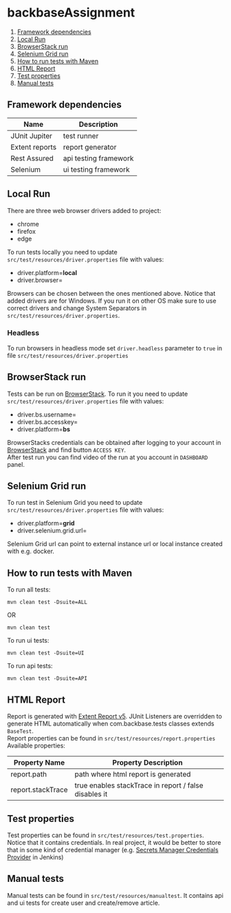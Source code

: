 # backbaseAssignment

1. [Framework dependencies](#framework-dependencies)
2. [Local Run](#local-run)
3. [BrowserStack run](#browserstack-run)
4. [Selenium Grid run](#selenium-grid-run)
5. [How to run tests with Maven](#how-to-run-tests-with-maven)
6. [HTML Report](#html-report)
7. [Test properties](#test-properties)
8. [Manual tests](#manual-tests)

## Framework dependencies

| Name   |  Description   |
| --- |---|
| JUnit Jupiter | test runner |
| Extent reports | report generator |
| Rest Assured | api testing framework |
| Selenium | ui testing framework |


## Local Run

There are three web browser drivers added to project:
* chrome
* firefox
* edge

To run tests locally you need to update `src/test/resources/driver.properties` file with values:

* driver.platform=<b>local</b>
* driver.browser=

Browsers can be chosen between the ones mentioned above. Notice that added drivers are for Windows. If you run it on other OS make sure to use correct drivers 
and change System Separators in `src/test/resources/driver.properties`.

### Headless

To run browsers in headless mode set `driver.headless` parameter to `true` in file `src/test/resources/driver.properties`

## BrowserStack run

Tests can be run on [BrowserStack](https://www.browserstack.com). To run it you need to update `src/test/resources/driver.properties` file with values: 

* driver.bs.username=
* driver.bs.accesskey=
* driver.platform=<b>bs</b>

BrowserStacks credentials can be obtained after logging to your account in [BrowserStack](https://www.browserstack.com) and find button `ACCESS KEY`.
<br>After test run you can find video of the run at you account in `DASHBOARD` panel.

## Selenium Grid run

To run test in Selenium Grid you need to update `src/test/resources/driver.properties` file with values:

* driver.platform=<b>grid</b>
* driver.selenium.grid.url=

Selenium Grid url can point to external instance url or local instance created with e.g. docker. 

## How to run tests with Maven

To run all tests:
```
mvn clean test -Dsuite=ALL
```

OR

```
mvn clean test
```

To run ui tests:
```
mvn clean test -Dsuite=UI
```

To run api tests:
```
mvn clean test -Dsuite=API
```

## HTML Report

Report is generated with [Extent Report v5](https://www.extentreports.com/docs/versions/5/java/index.html). JUnit Listeners are overridden to 
generate HTML automatically when com.backbase.tests classes extends `BaseTest`.
<br>Report properties can be found in `src/test/resources/report.properties`
<br>Available properties:

| Property Name   | Property Description   |
| --- |---|
|report.path | path where html report is generated |
|report.stackTrace | true enables stackTrace in report / false disables it|

## Test properties

Test properties can be found in `src/test/resources/test.properties`. Notice that it contains credentials. In real project, it would be better to store that
in some kind of credential manager (e.g. [Secrets Manager Credentials Provider](https://plugins.jenkins.io/aws-secrets-manager-credentials-provider/) in Jenkins)

## Manual tests

Manual tests can be found in `src/test/resources/manualtest`. It contains api and ui tests for create user and create/remove article. 